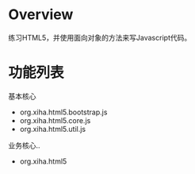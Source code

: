 Overview
==========================
练习HTML5，并使用面向对象的方法来写Javascript代码。

功能列表
========================
基本核心

* org.xiha.html5.bootstrap.js
* org.xiha.html5.core.js
* org.xiha.html5.util.js

业务核心..

* org.xiha.html5